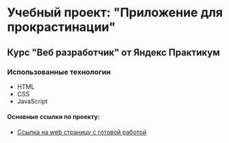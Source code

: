 # Учебный проект: "Приложение для прокрастинации"

## Курс "Веб разработчик" от Яндекс Практикум

### Использованные технологии
* HTML
* CSS
* JavaScript

#### Основные ссылки по проекту:
* [Ссылка на web страницу с готовой работой](https://myasoedas.github.io/Portfolio-my-first-steps/)

